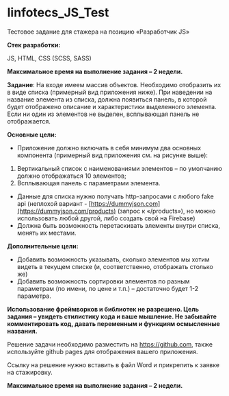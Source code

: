 # Iinfotecs_JS_Test
Тестовое задание для стажера на позицию «Разработчик JS»

**Стек разработки:** 

JS, HTML, CSS (SCSS, SASS)

**Максимальное время на выполнение задания –  2 недели.**

**Задание**: На входе имеем массив объектов. Необходимо отобразить их в виде списка (примерный вид приложения ниже). При наведении на название элемента из списка, должна появиться панель, в которой будет отображено описание и характеристики выделенного элемента. Если ни один из элементов не выделен, всплывающая панель не отображается.

**Основные цели:** 

- Приложение должно включать в себя минимум два основных компонента (примерный вид приложения см. на рисунке выше):
1) Вертикальный список с наименованиями элементов – по умолчанию должно отображаться 10 элементов;
1) Всплывающая панель с параметрами элемента.

- Данные для списка нужно получать http-запросами с любого fake api (неплохой вариант - [https://dummyjson.com](https://dummyjson.com/products) (запрос к «/products»), но можно использовать любой другой, либо создать свой на Firebase)
- Должна быть возможность перетаскивать элементы внутри списка, менять их местами.

**Дополнительные цели:**

- Добавить возможность указывать, сколько элементов мы хотим видеть в текущем списке (и, соответственно, отображать столько же)
- Добавить возможность сортировки элементов по разным параметрам (по имени, по цене и т.п.) – достаточно будет 1-2 параметра.

**Использование фреймворков и библиотек не разрешено. Цель задания – увидеть стилистику кода и ваше мышление. Не забывайте комментировать код, давать переменным и функциям осмысленные названия.**

Решение задачи необходимо разместить на <https://github.com>, также используйте github pages для отображения вашего приложения.

Ссылку на решение нужно вставить в файл Word и прикрепить к заявке на стажировку. 

**Максимальное время на выполнение задания –  2 недели.**

